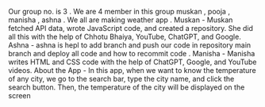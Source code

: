 Our group no. is 3 . We are 4 member in this group muskan , pooja , manisha , ashna . We all are making weather app .
Muskan - Muskan fetched API data, wrote JavaScript code, and created a repository. She did all this with the help of Chhotu Bhaiya, YouTube, ChatGPT, and Google.
Ashna - ashna is hepl to add branch and push our code in repository main branch and  deploy all code and how to recommit code .
Manisha - Manisha writes HTML and CSS code with the help of ChatGPT, Google, and YouTube videos. 
About the App - In this app, when we want to know the temperature of any city, we go to the search bar, type the city name, and click the search button. Then, the temperature of the city will be displayed on the screen

